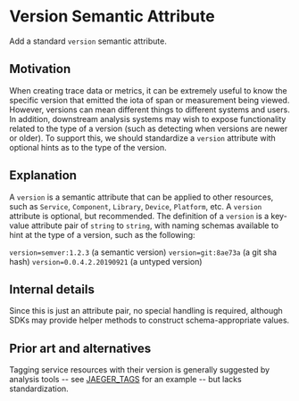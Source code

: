 # Version Semantic Attribute

Add a standard `version` semantic attribute.

## Motivation

When creating trace data or metrics, it can be extremely useful to know the specific version that
emitted the iota of span or measurement being viewed. However, versions can mean different things
to different systems and users. In addition, downstream analysis systems may wish to expose
functionality related to the type of a version (such as detecting when versions are newer or older).
To support this, we should standardize a `version` attribute with optional hints as to the type of the
version.

## Explanation

A `version` is a semantic attribute that can be applied to other resources, such as `Service`,
`Component`, `Library`, `Device`, `Platform`, etc. A `version` attribute is optional, but recommended.
The definition of a `version` is a key-value attribute pair of `string` to `string`, with naming schemas
available to hint at the type of a version, such as the following:

`version=semver:1.2.3` (a semantic version)
`version=git:8ae73a` (a git sha hash)
`version=0.0.4.2.20190921` (a untyped version)

## Internal details

Since this is just an attribute pair, no special handling is required, although SDKs may provide helper methods
to construct schema-appropriate values.

## Prior art and alternatives

Tagging service resources with their version is generally suggested by analysis tools -- see [JAEGER_TAGS](https://www.jaegertracing.io/docs/1.8/client-libraries/client-features/) for an example -- but lacks standardization.
